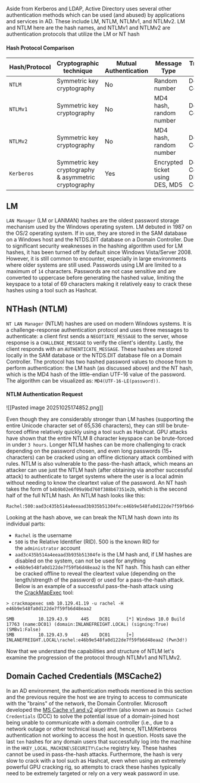 Aside from Kerberos and LDAP, Active Directory uses several other authentication methods which can be used (and abused) by applications and services in AD. These include LM, NTLM, NTLMv1, and NTLMv2. LM and NTLM here are the hash names, and NTLMv1 and NTLMv2 are authentication protocols that utilize the LM or NT hash
#### Hash Protocol Comparison
| **Hash/Protocol** | **Cryptographic technique**                          | **Mutual Authentication** | **Message Type**                | **Trusted Third Party**                         |
| ----------------- | ---------------------------------------------------- | ------------------------- | ------------------------------- | ----------------------------------------------- |
| `NTLM`            | Symmetric key cryptography                           | No                        | Random number                   | Domain Controller                               |
| `NTLMv1`          | Symmetric key cryptography                           | No                        | MD4 hash, random number         | Domain Controller                               |
| `NTLMv2`          | Symmetric key cryptography                           | No                        | MD4 hash, random number         | Domain Controller                               |
| `Kerberos`        | Symmetric key cryptography & asymmetric cryptography | Yes                       | Encrypted ticket using DES, MD5 | Domain Controller/Key Distribution Center (KDC) |
## LM
`LAN Manager` (LM or LANMAN) hashes are the oldest password storage mechanism used by the Windows operating system. LM debuted in 1987 on the OS/2 operating system. If in use, they are stored in the SAM database on a Windows host and the NTDS.DIT database on a Domain Controller. Due to significant security weaknesses in the hashing algorithm used for LM hashes, it has been turned off by default since Windows Vista/Server 2008. However, it is still common to encounter, especially in large environments where older systems are still used. Passwords using LM are limited to a maximum of `14` characters. Passwords are not case sensitive and are converted to uppercase before generating the hashed value, limiting the keyspace to a total of 69 characters making it relatively easy to crack these hashes using a tool such as Hashcat.

## NTHash (NTLM)
`NT LAN Manager` (NTLM) hashes are used on modern Windows systems. It is a challenge-response authentication protocol and uses three messages to authenticate: a client first sends a `NEGOTIATE_MESSAGE` to the server, whose response is a `CHALLENGE_MESSAGE` to verify the client's identity. Lastly, the client responds with an `AUTHENTICATE_MESSAGE`. These hashes are stored locally in the SAM database or the NTDS.DIT database file on a Domain Controller. The protocol has two hashed password values to choose from to perform authentication: the LM hash (as discussed above) and the NT hash, which is the MD4 hash of the little-endian UTF-16 value of the password. The algorithm can be visualized as: `MD4(UTF-16-LE(password))`.
#### NTLM Authentication Request
![[Pasted image 20251025174852.png]]

Even though they are considerably stronger than LM hashes (supporting the entire Unicode character set of 65,536 characters), they can still be brute-forced offline relatively quickly using a tool such as Hashcat. GPU attacks have shown that the entire NTLM 8 character keyspace can be brute-forced in under `3 hours`. Longer NTLM hashes can be more challenging to crack depending on the password chosen, and even long passwords (15+ characters) can be cracked using an offline dictionary attack combined with rules. NTLM is also vulnerable to the pass-the-hash attack, which means an attacker can use just the NTLM hash (after obtaining via another successful attack) to authenticate to target systems where the user is a local admin without needing to know the cleartext value of the password.
An NT hash takes the form of `b4b9b02e6f09a9bd760f388b67351e2b`, which is the second half of the full NTLM hash. An NTLM hash looks like this:
```shell
Rachel:500:aad3c435b514a4eeaad3b935b51304fe:e46b9e548fa0d122de7f59fb6d48eaa2:::
```
Looking at the hash above, we can break the NTLM hash down into its individual parts:
- `Rachel` is the username
- `500` is the Relative Identifier (RID). 500 is the known RID for the `administrator` account
- `aad3c435b514a4eeaad3b935b51304fe` is the LM hash and, if LM hashes are disabled on the system, can not be used for anything
- `e46b9e548fa0d122de7f59fb6d48eaa2` is the NT hash. This hash can either be cracked offline to reveal the cleartext value (depending on the length/strength of the password) or used for a pass-the-hash attack. Below is an example of a successful pass-the-hash attack using the [CrackMapExec](https://github.com/byt3bl33d3r/CrackMapExec) tool:
```shell
> crackmapexec smb 10.129.41.19 -u rachel -H e46b9e548fa0d122de7f59fb6d48eaa2

SMB         10.129.43.9     445    DC01      [*] Windows 10.0 Build 17763 (name:DC01) (domain:INLANEFREIGHT.LOCAL) (signing:True) (SMBv1:False)
SMB         10.129.43.9     445    DC01      [+] INLANEFREIGHT.LOCAL\rachel:e46b9e548fa0d122de7f59fb6d48eaa2 (Pwn3d!)
```
Now that we understand the capabilities and structure of NTLM let's examine the progression of the protocol through NTLMv1 and NTLMv2.

## Domain Cached Credentials (MSCache2)
In an AD environment, the authentication methods mentioned in this section and the previous require the host we are trying to access to communicate with the "brains" of the network, the Domain Controller. Microsoft developed the [MS Cache v1 and v2](https://webstersprodigy.net/2014/02/03/mscash-hash-primer-for-pentesters/) algorithm (also known as `Domain Cached Credentials` (DCC) to solve the potential issue of a domain-joined host being unable to communicate with a domain controller (i.e., due to a network outage or other technical issue) and, hence, NTLM/Kerberos authentication not working to access the host in question. Hosts save the last `ten` hashes for any domain users that successfully log into the machine in the `HKEY_LOCAL_MACHINE\SECURITY\Cache` registry key.
These hashes cannot be used in pass-the-hash attacks. Furthermore, the hash is very slow to crack with a tool such as Hashcat, even when using an extremely powerful GPU cracking rig, so attempts to crack these hashes typically need to be extremely targeted or rely on a very weak password in use.
